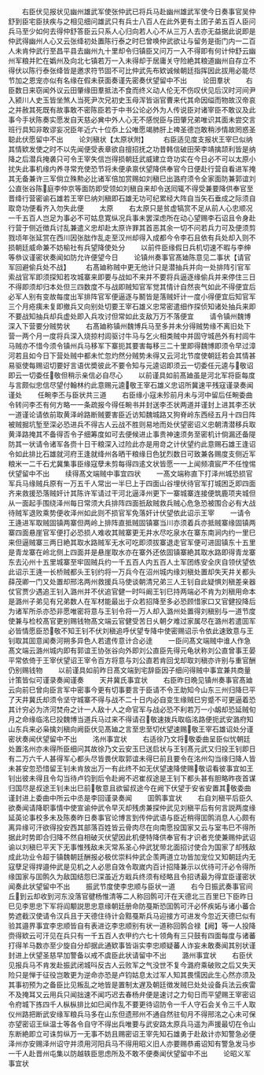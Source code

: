 <!-- { "loadSidebar": true } -->
　　右臣伏见报状见幽州雄武军使张仲武已将兵马赴幽州雄武军使今日奏事官吴仲舒到臣宅臣扶疾与之相见细问雄武只有兵士八百人在此外更有土团子弟五百人臣问兵马至少如何去得仲舒答臣云只系人心归向若人心不从三万人去亦无益据此说即是仲武得幽州人心又云张绛初处置陈行泰之时巳曾唤仲武欲让与留务是衙门内一二百人未肯仲武行至昌平县去幽州九十里却令归镇臣又问万一入不得即有何计仲舒云幽州军粮并贮在嬀州及向北七镇若万一入未得却于居庸关守险絶其粮道幽州自存立不得伏以陈行泰张绛皆是邀求符节固不可比仲武先布欵诚候朝廷指挥因此拔用必能尽节加之恩宠亦似有名缘在假未获面奏谨先密奏伏望留中不出
　　论田羣状
　　右臣数日来窃闻外议云田肇缘田羣抵法不食而终义动人伦无不伤叹伏见后汉时河间尹入颍川人史玉皆坐煞人当死尹次兄初史玉母浑皆诣官曹来代其命因缢而物故汉帝哀之并赦其死既有故事敢不密陈臣若于中书公论必外为人传说臣对诸宰臣不敢议及此事今手状陈奏实愿发自天慈必兾中外人心无不感悦臣与田肇兄弟唯识其面未尝交言班行具知非敢谬妄况臣年近六十位忝上公唯愿竭肺肝上禆圣德岂敢稍渉情故罔惑圣聪此伏愿留中不出
　　论刘稹状【太原状附】
　　右臣适见度支报状王宰巳似纳其情欵发使之时不以先闻便受表章欲自擅招抚之功昔韩信破田荣李靖擒颉利皆是纳降之后潜兵掩袭只可令王宰失信岂得损朝廷武威建立竒功实在今日必不可以太原小扰失此事机缘内养寻常充使恐节将未便承禀伏望降供奉官今日便赴行营自看进军掩其无备兼许三军倘立殊勲必比诸军倍加赏赐如刘稹巳出潞府须令全家面防兼郭谊刘公直张谷陈庭李仲京等面防即受领如刘稹自来却令送囘辄不得受兼要降供奉官至晋绛行营密谕石雄若王宰巳纳刘稹即石雄无功可纪累经大阵自当矢石垂成之际须自取竒功便看齐入勿失此便
　　太原
　　右太原只是贫虚犒赏不足从前人心忠顺况一千五百人岂足为事必不可姑息寛纵况兵事未罢深虑所在动心望赐李石诏且令身赴行营于侧近徴兵讨乱兼遣义忠却赴太原许罪其首恶其余一切不问若兵力可及便须剪戮顷年张延赏在西川因张朏作乱走至汉州却得入成都今令李石且依有兵处却入则不损朝廷威命兼不妨榆社有兵望降使处分
　　以前件臣缘假日兵机切速不暇与李绅等叅议谨密状奏闻如防允许便望今日
　　论镇州奏事官髙廸陈意见二事状【请官军回避偷兵处不战】
　　右髙廸称贼中更无他计只是潜抽兵并向一处排阵引官军索战官军即须探知若攻城寨来即要与战如不来并不要将兵逼逐缘偷兵并来停住三日不得即须却归本处但三四数度不与战即贼知官军觉其情计自然丧气如此不得便宜后必军人别有变故每度出军排阵官军便逼逐与鬭皆是落贼奸计一度小得便宜后知官军三个月疮痍未复即撤兵又向别处切要王宰石雄义忠常密遣细作探侦知诸处抽兵来即不要战知抽兵却兵虚处即入兵攻讨但常如此支敌万万不落便宜
　　请令镇州魏博深入下营要分贼势状
　　右髙廸称镇州魏博兵马至多并未分得贼势缘不离旧处下营一两个月一度将兵深入烧掠村闾驱讨牛马与乞火相类贼中并固守城邑外有村闾牛马贼亦不惜今须令镇州兵马移军下寨扼其要害每移三二十里即得魏博即须令早过漳河若且如今日下营处贼中都未忙忽灼然分贼势未得又云河北节度使朝廷若会其情甚易驱使每赐诏切要好言语优奬彼此不要令知与元逵诏即须云一切委任元逵与敬诏即云一切委任敬但稍示亲信必自尽心
　　以前谨具如前髙廸虽是河北军将臣每度与言颇似忠信尽望付翰林约此意赐元逵敬王宰石雄义忠诏所冀速平残寇谨录奏闻谨处
　　任畹李丕与臣状共三道
　　右臣缘小寇未殄前月未与河中留后任畹委曲令转问李丕有何方略一一条疏报今得任畹书并封送李丕状两道并谨封上进其李丕状一道谨论请依前取黄泽岭路断贼要害臣近访知魏城路又狗脊岭东西经五月十四日阵被贼掘坑堑至深必恐进兵不得古人云战不胜则易地而处伏望密诏义忠朝清潜移兵取黄泽路掩其不备得否令子细筹度如可去便候进止事贵神速须务至密机计倘漏还备隄防其一状请令诸军各赍十日干粮深入过险此亦是用竒之计伏望约此意赐石雄王逢诏令如此排比石雄就河府王逢就绛州各晒干粮缘日色犹烈数日可致兼各赐度支侧近军粮米一二千石尤冀集事臣缘寇孽未剪每得四逺文状皆愿一一上闻频凟宸严不任惶惕伏望留中不出
　　续得髙文端贼中事宜四状
　　一髙文端称直下打泽州城恐损官军兵马缘贼兵原有一万五千人常出一半巳上于四面山谷埋伏待官军打城困乏即四面齐来救援恐落贼奸计其陈许军请过干河北逼泽州更下一寨城寨连接便筑鹿项夹城但从一面起手围绕泽州每日常须大兵排阵四面扺敌贼救兵贼心危急恐被围合必有大战待贼军退败乘势便收泽州如此则不损官军免落奸计伏望依此诏示王宰
　　一请令王逄进军取贼固镇两寨但两岭上排阵直抵贼固镇寨当川亦须着兵亦抵贼寨缘固镇两寨四面悬崖官军便打必恐损人难收其贼寨更无井水尽吃泉水在寨东南涧内约一里巳来但逼贼寨三两日絶其取水路贼军无水可吃即须拔寨退走官军便可进固镇东十五里是青龙寨在岭北侧上四面并是悬崖取水亦在寨外还依固镇寨絶其取水路即得青龙寨东去沁州十五里城寨至牢固贼兵约一千五百人内五百人土军团练安全庆自领伏望依此诏示王逄一长桥贼都头王钊约将一万兵今在沼州城内缘刘稹处置却失天井关都头薛茂卿一门又处置却邢洺两州救援兵马使谈朝清兄弟三人王钊自此疑惧刘稹差亲器仗官贾少遇追王钊入潞州并不伏追官健一时呌阚王钊巳持两端必不肯为刘稹用命本是潞州子弟见有兄弟数人在军材能最出于众若招降至多必恐顾惜家口又官健投降后为诸军所杀亦恐非愿唯密将意与王钊令将一万人却入潞州处置得刘稹别与一道节度使兼与检校髙官更别赐钱物髙文端云官健受苦日乆朝夕难过家属尽在潞州若遣囬军必皆情愿臣恐敬不知王钊不伏刘稹追呼伏望专降中使密赐诏示令依此速致意与王钊取其囬意闻奏河朔多异色人若遣传意计合必逹
　　一臣问髙文端贼中谁人作急髙文端云潞州城内即有郭谊王协张谷向外即刘公直臣先得元龟状称刘公直曾事王晏平常依倚于王宰伏望诏王宰令百方将意与刘公直若肯回戈却取刘稹亦许别与重官酬仍别赐钱物
　　以前谨具如前昨日髙文端到宅辞臣因子细问得贼中事宜兼共商量计策皆似可谨录奏闻谨奏
　　天井冀氏事宜状
　　右臣昨日晩见镇州奏事官髙廸云向前巳曾向臣言军中密事今更有切事要言于臣请不令王助知今山东三州归降巳平了天井冀氏却须令坚守城寨不得与战不二十日内必自变生缘贼巳穷蹙不可更逼着恐其计穷必为济河焚舟之计一人敌十人之命官军与战必恐不利若万一小衂却恐延贼旬月之命缘临洺巳投魏博当道兵马过来不得请召敬速拨兵取临洺路便扼武安潞府知山东兵来必枭擒刘稹向阙臣伏见髙廸之言至忠至切伏望速赐敬王宰石雄诏处分谨密状奏闻伏望留中不出
　　洺州事宜状
　　右适徐乃文将敬委曲呈臣似忧朝廷处置洺州亦未得所臣细问其故徐乃文云安玉巳送启状与王钊髙元武又归投王钊即日有二万六千人甚得军心都头尽皆畏伏取郭谊未得巳前且要令在洺州勾当缘归降人皆未甚安忽恐惜留王钊未肯放出万一有此终不如无伏望速降使赐敬诏看彼事宜如王钊出彼未得且令勾当待卢钧到后令赴阙不迟崔叔途是王钊下都头甚有胆略昨夜首谋归国尽是叔途王钊未出巳前敬意且欲留叔途今在阙下伏望于安省安置其敬委曲谨封进上委曲中所云中丞是李回谨录奏闻
　　囬鹘事宜状
　　右自刘稹平后臣久欲奏闻请降职事情中使宣谕仲武令早灭却残虏兼探仲武见刘稹平后有何言説两度缘延英论事校多未及陈奏昨日奏事官论博言到传仲武语与臣近稍得囬鹘消息人心颇有离异缘可汗欲得投安西其部落百姓皆云骨肉尽在向南愿投国家又云与室韦巳不得所据此时势即合归降不然自相破灭伏望因此机便特降供奉官有才识者充使兼赐仲武诏谕以刘稹巳平天下无事惟残敌未灭常系圣心仲武犹带北面招讨使合为国家了却残敌成此功业令超于镇魏朝廷酬报必极优崇料仲武企羡两道立功皆加宠位又知朝廷内无寇孽足得捍邉仲武是见机之人必思自效令取嵗内百计招降兼示以优待可汗必令得所缘国家与囬鹘久为敌国结怨巳深虽近方戢兵终须有经略且令招诱最为得宜臣谨密状闻奏此状望留中不出
　　振武节度使李忠顺与臣状一道
　　右今日振武奏事官间丘到云却收到河东没落官徤杨惟清等二人称回鹘可汗在天德北三百里巳下臣昨日巳见李思忠下军将阎颙説思忠意缘朝廷册命防戞斯恐囬鹘可汗必怀疾妬与诸小蕃合势遮截汉使请令汉兵且于天德住待计会黠戞斯兵马迎接方可进发今忽近天德巳似有验其邉界事宜李忠顺皆自有表进讫李忠顺别有状一道称回鹘合禄【阙】等一人投降赍得欵云可汗见在兵只有一千五百人衣甲约六七十领角有三只鼓有四面每度与诸蕃打得羊马数亦至少旋自分却据此通欵事皆诣实李忠顺疑蕃人诈妄未敢奏闻其别状谨封进上伏望圣慈早加警备以戒不虞臣此状请留中不出
　　潞州事宜状
　　右臣伏见报兵马不肯发赴振武闭城呌反古人云败军之气没世不复今潞府乘破败之后又失天险只是惮于征役岂敢更为逆命亦恐是卢钧姑息太过军人知其畏懦因此生心然亦须及其事初预为之备臣比见叛乱之地皆是置制太遅及朝廷徴发贼巳处处设备兵法云疾雷不及掩耳又云用兵只闻拙速不闻巧迟去春杨弁便是速讨之力旬日而平望赐王宰密诏令府城下拣四千人枞枞排比如巳闻作乱不要更待诏防令一千人守石会关令三千人取仪州路把断武安缘军粮兵马多在山东但遗邢州不通自然驻旬月不得邢洺之心未可保亦望密诏王纵温士等各令自守不得出兵唯要与武安路太原兵马遥为声援最切在令山东断絶即立可诛剪纵万一无事不妨且赐密诏王宰先知石雄勇于赴敌计亦知警急必便泽州亦安赐泽州诏守并须用河阳兵马不得用昭义旧人亦要赐恭甫诏知有警急发马歩一千人赴晋州屯集以防越轶臣思虑所及不敢不便奏闻伏望留中不出
　　论昭义军事宜状
